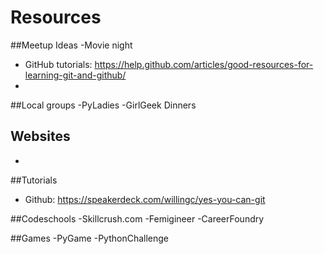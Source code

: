 # Resources

##Meetup Ideas
-Movie night 
  - GitHub tutorials: https://help.github.com/articles/good-resources-for-learning-git-and-github/
-


##Local groups
-PyLadies
-GirlGeek Dinners

Websites
- 
- 


##Tutorials
- Github: https://speakerdeck.com/willingc/yes-you-can-git


##Codeschools
-Skillcrush.com
-Femigineer
-CareerFoundry


##Games
-PyGame
-PythonChallenge

